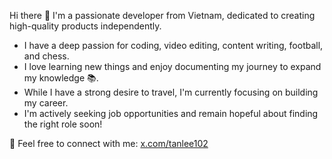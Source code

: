 Hi there 👋
I'm a passionate developer from Vietnam, dedicated to creating high-quality products independently.

-  I have a deep passion for coding, video editing, content writing, football, and chess.
-  I love learning new things and enjoy documenting my journey to expand my knowledge 📚.
-  While I have a strong desire to travel, I'm currently focusing on building my career.
-  I'm actively seeking job opportunities and remain hopeful about finding the right role soon!

📧 Feel free to connect with me: [x.com/tanlee102](https://x.com/tanlee102)
